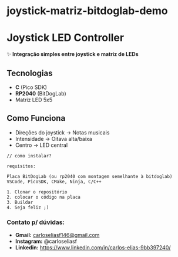 # joystick-matriz-bitdoglab-demo
 
# Joystick LED Controller  

✨ **Integração simples entre joystick e matriz de LEDs**  

## Tecnologias  
- **C** (Pico SDK)  
- **RP2040** (BitDogLab)  
- Matriz LED 5x5  

## Como Funciona  
- Direções do joystick → Notas musicais  
- Intensidade → Oitava alta/baixa  
- Centro → LED central  

```
// como instalar? 

requisitos:

Placa BitDogLab (ou rp2040 com montagem semelhante à bitdoglab)
VSCode, PicoSDK, CMake, Ninja, C/C++

1. Clonar o repositório
2. colocar o código na placa
3. Buildar
4. Seja feliz ;)
```

### Contato p/ dúvidas: 
- **Gmail:** carloseliasf146@gmail.com
- **Instagram:** @carloseliasf
- **Linkedin:** https://www.linkedin.com/in/carlos-elias-9bb397240/
